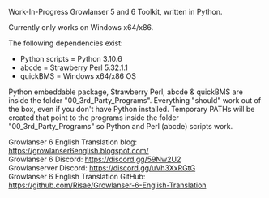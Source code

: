Work-In-Progress Growlanser 5 and 6 Toolkit, written in Python.

Currently only works on Windows x64/x86.

The following dependencies exist:

- Python scripts = Python 3.10.6
- abcde = Strawberry Perl 5.32.1.1
- quickBMS = Windows x64/x86 OS

Python embeddable package, Strawberry Perl, abcde & quickBMS are inside the folder "00_3rd_Party_Programs".
Everything "should" work out of the box, even if you don't have Python installed.
Temporary PATHs will be created that point to the programs inside the folder "00_3rd_Party_Programs" so Python and Perl (abcde) scripts work.

Growlanser 6 English Translation blog: https://growlanser6english.blogspot.com/ <br />
Growlanser 6 Discord: https://discord.gg/59Nw2U2 <br />
Growlanserver Discord: https://discord.gg/uVh3XxRGtG <br />
Growlanser 6 English Translation GitHub: https://github.com/Risae/Growlanser-6-English-Translation
